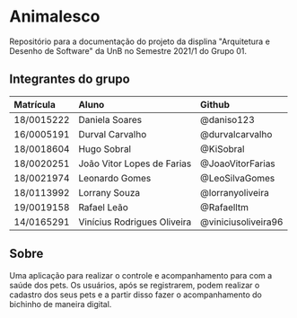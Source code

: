 # Animalesco

Repositório para a documentação do projeto da displina "Arquitetura e Desenho de Software" da UnB no Semestre 2021/1 do Grupo 01.

## Integrantes do grupo

Matrícula  | Aluno                          | Github                |
:----------|:-------------------------------|:----------------------|
18/0015222 | Daniela Soares                 | @daniso123            |
16/0005191 | Durval Carvalho                | @durvalcarvalho       |
18/0018604 | Hugo Sobral                    | @KiSobral             |
18/0020251 | João Vitor Lopes de Farias     | @JoaoVitorFarias      |
18/0021974 | Leonardo Gomes                 | @LeoSilvaGomes        |
18/0113992 | Lorrany Souza                  | @lorranyoliveira      |
19/0019158 | Rafael Leão                    | @Rafaelltm            |
14/0165291 | Vinícius Rodrigues Oliveira    | @viniciusoliveira96   |

## Sobre
Uma aplicação para realizar o controle e acompanhamento para com a saúde dos pets. Os usuários, após se registrarem, podem realizar o cadastro dos seus pets e a partir disso fazer o acompanhamento do bichinho de maneira digital.